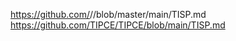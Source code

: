 

https://github.com/<username>/<repo name>/blob/master/main/TISP.md
https://github.com/TIPCE/TIPCE/blob/main/TISP.md
